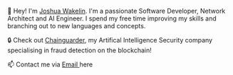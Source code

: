 👋 Hey! I'm <a href="https://joshwakelin.dev"> Joshua Wakelin</a>. I'm a passionate Software Developer, Network Architect and AI Engineer. I spend my free time improving my skills and branching out to new languages and concepts. 

🔒 Check out <a href="https://chainguarder.com">Chainguarder</a>, my Artifical Intelligence Security company specialising in fraud detection on the blockchain! 

📫 Contact me via <a href="mailto:joshua@wakelin.net"> Email </a> here




<!--
**joshwakelin/joshwakelin** is a ✨ _special_ ✨ repository because its `README.md` (this file) appears on your GitHub profile.

Here are some ideas to get you started:

- 🔭 I’m currently working on ...
- 🌱 I’m currently learning ...
- 👯 I’m looking to collaborate on ...
- 🤔 I’m looking for help with ...
- 💬 Ask me about ...
- 📫 How to reach me: ...
- 😄 Pronouns: ...
- ⚡ Fun fact: ...
-->
